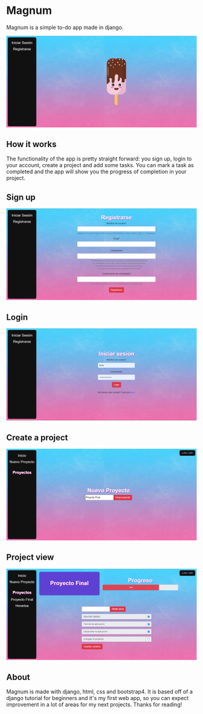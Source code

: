 # Magnum
Magnum is a simple to-do app made in django.

<img src="https://raw.githubusercontent.com/isaacfulcrum/Magnum/main/assets/landingPage.png?token=AOAQ2ZA3MBXKEUHPSUY7TQS72FD7W" alt="landing page"/>
<h2>How it works</h2>
The functionality of the app is pretty straight forward: you sign up, login to your account, create a project and add some tasks. You can mark a task as completed and the app will show you the progress of completion in your project.
<h2>Sign up</h2>
<img src="https://raw.githubusercontent.com/isaacfulcrum/Magnum/main/assets/register.png?token=AOAQ2ZBNU4Q5EBIJSL7HS7C72PY5M" alt="register page"/>
<h2>Login</h2>
<img src="https://raw.githubusercontent.com/isaacfulcrum/Magnum/main/assets/login.png?token=AOAQ2ZAFFV3QT6GE4JWT7VC72P3BQ" alt="login page"/>
<h2>Create a project</h2>
<img src="https://raw.githubusercontent.com/isaacfulcrum/Magnum/main/assets/create.png?token=AOAQ2ZFO745DL4HLZ4LO6FC72P3GC" alt="create page"/>
<h2>Project view</h2>
<img src="https://raw.githubusercontent.com/isaacfulcrum/Magnum/main/assets/project.png?token=AOAQ2ZGKDSDY4HFZIXRZBQ272P3L4" alt=""/>
<h2>About</h2>
Magnum is made with django, html, css and bootstrap4. It is based off of a django tutorial for beginners and it's my first web app, so you can expect improvement in a lot of areas for my next projects. Thanks for reading! 
